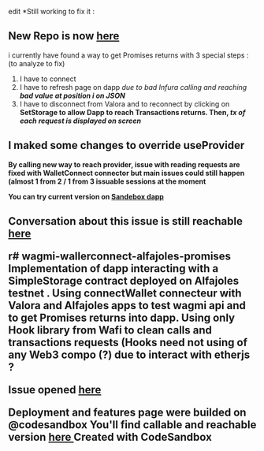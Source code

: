 edit *Still working to fix it : 

<h2> New Repo is now <a href="https://github.com/maxx6262/wallet-connect-celo-promise-return/tree/csb-20g9c/"> here </a> </h2>

i currently have found a way to get Promises returns with 3 special steps : (to analyze to fix)
1. I have to connect
2. I have to refresh page on dapp <i>  due to bad Infura calling and reaching <strong> bad value at position i on JSON </strong> </i>
3. I have to disconnect from Valora and to reconnect by clicking on <strong> SetStorage </button> to allow Dapp to reach Transactions returns. Then, <i> tx of each request is displayed on screen </i>

<h2> I maked some changes to override useProvider </h2>

By calling new way to reach provider, issue with reading requests are fixed with WalletConnect connector but main issues could still happen (almost 1 from 2 / 1 from 3 issuable sessions at the moment </h2>

You can try current version on <a href="https://20g9c.csb.app/"> Sandebox dapp </a>

<h2> Conversation about this issue is still reachable <a href="https://github.com/tmm/wagmi/issues/116" > here </a>

r# wagmi-wallerconnect-alfajoles-promises
Implementation of dapp interacting with a SimpleStorage contract deployed on Alfajoles testnet .
Using connectWallet connecteur with Valora and Alfajoles apps to  test wagmi api and to get Promises returns into dapp.
Using only Hook library from Wafi to clean calls and transactions requests (Hooks need not using of any Web3 compo (?)  due to interact with etherjs ?

Issue opened <a href="https://github.com/tmm/wagmi/issues/116"> here </a>

Deployment and features page were builded on @codesandbox 
You'll find callable and reachable version <a href="https://l3ecb.sse.codesandbox.io/"> here </a>
Created with CodeSandbox
